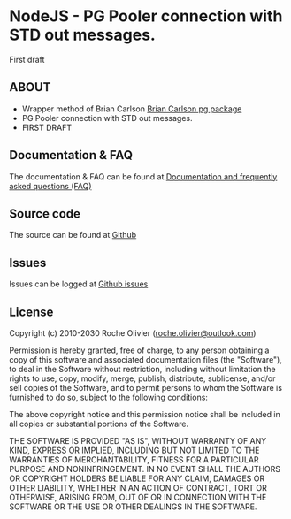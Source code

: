 # NodeJS - PG Pooler connection with STD out messages.
First draft

## ABOUT
- Wrapper method of Brian Carlson [Brian Carlson pg package](https://www.npmjs.com/package/pg) 
- PG Pooler connection with STD out messages.
- FIRST DRAFT

## Documentation & FAQ
The documentation & FAQ can be found at [Documentation and frequently asked questions (FAQ)](https://cloudoutloud.net/#/cloud-out-loud-pgpooler)  

## Source code
The source can be found at [Github](https://github.com/Roche-Olivier/cloud-out-loud-pgpooler)  

## Issues
Issues can be logged at [Github issues](https://github.com/Roche-Olivier/cloud-out-loud-pgpooler/issues)  


## License
Copyright (c) 2010-2030 Roche Olivier (roche.olivier@outlook.com)

Permission is hereby granted, free of charge, to any person obtaining a copy of this software and associated documentation files (the "Software"), to deal in the Software without restriction, including without limitation the rights to use, copy, modify, merge, publish, distribute, sublicense, and/or sell copies of the Software, and to permit persons to whom the Software is furnished to do so, subject to the following conditions:

The above copyright notice and this permission notice shall be included in all copies or substantial portions of the Software.

THE SOFTWARE IS PROVIDED "AS IS", WITHOUT WARRANTY OF ANY KIND, EXPRESS OR IMPLIED, INCLUDING BUT NOT LIMITED TO THE WARRANTIES OF MERCHANTABILITY, FITNESS FOR A PARTICULAR PURPOSE AND NONINFRINGEMENT. IN NO EVENT SHALL THE AUTHORS OR COPYRIGHT HOLDERS BE LIABLE FOR ANY CLAIM, DAMAGES OR OTHER LIABILITY, WHETHER IN AN ACTION OF CONTRACT, TORT OR OTHERWISE, ARISING FROM, OUT OF OR IN CONNECTION WITH THE SOFTWARE OR THE USE OR OTHER DEALINGS IN THE SOFTWARE.